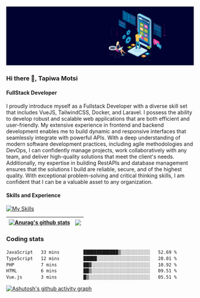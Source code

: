 ![FullStack Developer](https://github.com/Tapiwa-1/Tapiwa-1/blob/main/banner.jpg)
### Hi there 👋, Tapiwa Motsi


#### FullStack Developer

I proudly introduce myself as a Fullstack Developer with a diverse skill set that includes VueJS, TailwindCSS, Docker, and Laravel. I possess the ability to develop robust and scalable web applications that are both efficient and user-friendly. My extensive experience in frontend and backend development enables me to build dynamic and responsive interfaces that seamlessly integrate with powerful APIs. With a deep understanding of modern software development practices, including agile methodologies and DevOps, I can confidently manage projects, work collaboratively with any team, and deliver high-quality solutions that meet the client's needs. Additionally, my expertise in building RestAPIs and database management ensures that the solutions I build are reliable, secure, and of the highest quality. With exceptional problem-solving and critical thinking skills, I am confident that I can be a valuable asset to any organization.


#### Skills and Experience
[![My Skills](https://skillicons.dev/icons?i=html,css,bootstrap,tailwind,js,vuejs,nuxtjs,php,wordpress,laravel,mysql,docker,git)](https://skillicons.dev)


| <a href="https://github.com/anuraghazra/github-readme-stats"><img align="center" src="https://github-readme-stats.vercel.app/api?username=tapiwa-1&show_icons=true&include_all_commits=true&theme=buefy&hide_border=true" alt="Anurag's github stats" /></a> | <a href="https://github.com/anuraghazra/github-readme-stats"><img align="center" src="https://github-readme-stats.vercel.app/api/top-langs/?username=tapiwa-1&layout=compact&theme=buefy&hide_border=true" /></a> |
| ------------- | ------------- |

### Coding stats

<!--START_SECTION:waka-->

```txt
JavaScript   33 mins         █████████████▒░░░░░░░░░░░   52.69 %
TypeScript   12 mins         █████░░░░░░░░░░░░░░░░░░░░   20.01 %
PHP          7 mins          ██▓░░░░░░░░░░░░░░░░░░░░░░   10.92 %
HTML         6 mins          ██▒░░░░░░░░░░░░░░░░░░░░░░   09.51 %
Vue.js       3 mins          █▒░░░░░░░░░░░░░░░░░░░░░░░   05.51 %
```

<!--END_SECTION:waka-->
[![Ashutosh's github activity graph](https://github-readme-activity-graph.vercel.app/graph?username=tapiwa-1)](https://github.com/ashutosh00710/github-readme-activity-graph)



